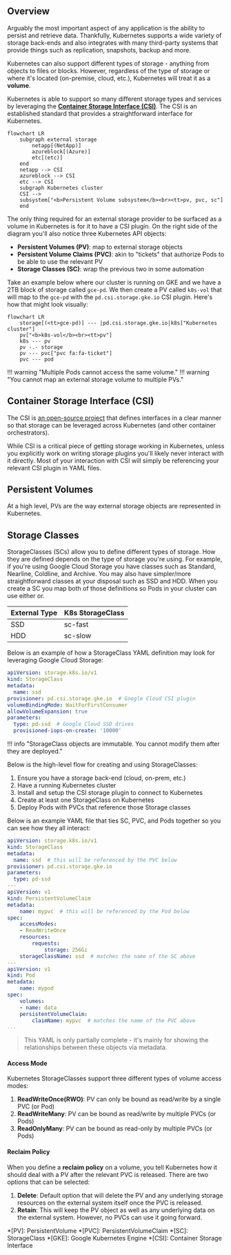 ## Overview
Arguably the most important aspect of any application is the ability to persist and retrieve data. Thankfully, Kubernetes supports a wide variety of storage back-ends and also integrates with many third-party systems that provide things such as replication, snapshots, backup and more.  

Kubernetes can also support different types of storage - anything from objects to files or blocks. However, regardless of the type of storage or where it's located (on-premise, cloud, etc.), Kubernetes will treat it as a **volume**.  

Kubernetes is able to support so many different storage types and services by leveraging the [**Container Storage Interface (CSI)**](https://github.com/container-storage-interface/spec/blob/master/spec.md). The CSI is an established standard that provides a straightforward interface for Kubernetes.

``` mermaid
flowchart LR
    subgraph external storage
        netapp[(NetApp)]
        azureblock[(Azure)]
        etc[(etc)]
    end
    netapp --> CSI
    azureblock --> CSI
    etc --> CSI
    subgraph Kubernetes cluster
    CSI -->
    subsystem["<b>Persistent Volume subsystem</b><br><tt>pv, pvc, sc"]
    end
```

The only thing required for an external storage provider to be surfaced as a volume in Kubernetes is for it to have a CSI plugin. On the right side of the diagram you'll also notice three Kubernetes API objects:  

- **Persistent Volumes (PV)**: map to external storage objects
- **Persistent Volume Claims (PVC)**: akin to "tickets" that authorize Pods to be able to use the relevant PV
- **Storage Classes (SC)**: wrap the previous two in some automation

Take an example below where our cluster is running on GKE and we have a 2TB block of storage called `gce-pd`. We then create a PV called `k8s-vol` that will map to the `gce-pd` with the `pd.csi.storage.gke.io` CSI plugin. Here's how that might look visually:  

``` mermaid
flowchart LR
    storage[(<tt>gce-pd)] --- |pd.csi.storage.gke.io|k8s["Kubernetes cluster"]
    pv["<b>k8s-vol</b><br><tt>pv"]
    k8s --- pv
    pv -.- storage
    pv --- pvc["pvc fa:fa-ticket"]
    pvc --- pod
```

!!! warning "Multiple Pods cannot access the same volume."
!!! warning "You cannot map an external storage volume to multiple PVs."

## Container Storage Interface (CSI)
The CSI is [an open-source project](https://github.com/container-storage-interface/spec/blob/master/spec.md) that defines interfaces in a clear manner so that storage can be leveraged across Kubernetes (and other container orchestrators).

While CSI is a critical piece of getting storage working in Kubernetes, unless you explicitly work on writing storage plugins you'll likely never interact with it directly. Most of your interaction with CSI will simply be referencing your relevant CSI plugin in YAML files.  

## Persistent Volumes
At a high level, PVs are the way external storage objects are represented in Kubernetes.

## Storage Classes
StorageClasses (SCs) allow you to define different types of storage. How they are defined depends on the type of storage you're using. For example, if you're using Google Cloud Storage you have classes such as Standard, Nearline, Coldline, and Archive. You may also have simpler/more straightforward classes at your disposal such as SSD and HDD. When you create a SC you map both of those definitions so Pods in your cluster can use either or.

| External Type | K8s StorageClass |
| ------| ------ |
| SSD | sc-fast |
| HDD | sc-slow |

Below is an example of how a StorageClass YAML definition may look for leveraging Google Cloud Storage:  

``` yaml
apiVersion: storage.k8s.io/v1
kind: StorageClass
metadata:
  name: ssd
provisioner: pd.csi.storage.gke.io  # Google Cloud CSI plugin
volumeBindingMode: WaitForFirstConsumer
allowVolumeExpansion: true
parameters:
  type: pd-ssd  # Google Cloud SSD drives
  provisioned-iops-on-create: '10000'
```

!!! info "StorageClass objects are immutable. You cannot modify them after they are deployed."

Below is the high-level flow for creating and using StorageClasses:

1. Ensure you have a storage back-end (cloud, on-prem, etc.)
1. Have a running Kubernetes cluster
1. Install and setup the CSI storage plugin to connect to Kubernetes
1. Create at least one StorageClass on Kubernetes
1. Deploy Pods with PVCs that reference those Storage classes

Below is an example YAML file that ties SC, PVC, and Pods together so you can see how they all interact:

``` yaml
apiVersion: storage.k8s.io/v1
kind: StorageClass
metadata:
  name: ssd  # this will be referenced by the PVC below
provisioner: pd.csi.storage.gke.io
parameters:
  type: pd-ssd
---
apiVersion: v1
kind: PersistentVolumeClaim
metadata:
    name: mypvc  # this will be referenced by the Pod below
spec:
    accessModes:
    - ReadWriteOnce
    resources:
        requests:
            storage: 256Gi
    storageClassName: ssd  # matches the name of the SC above
---
apiVersion: v1
kind: Pod
metadata:
    name: mypod
spec:
    volumes:
    - name: data
    persistentVolumeClaim:
        claimName: mypvc  # matches the name of the PVC above
...
```
> This YAML is only partially complete - it's mainly for showing the relationships between these objects via metadata.

#### Access Mode
Kubernetes StorageClasses support three different types of volume access modes:

1. **ReadWriteOnce(RWO)**: PV can only be bound as read/write by a single PVC (or Pod)
1. **ReadWriteMany**: PV can be bound as read/write by multiple PVCs (or Pods)
1. **ReadOnlyMany**: PV can be bound as read-only by multiple PVCs (or Pods)

#### Reclaim Policy
When you define a **reclaim policy** on a volume, you tell Kubernetes how it should deal with a PV after the relevant PVC is released. There are two options that can be selected:  

1. **Delete**: Default option that will delete the PV and any underlying storage resources on the external system itself once the PVC is released.
1. **Retain**: This will keep the PV object as well as any underlying data on the external system. However, no PVCs can use it going forward. 


*[PV]: PersistentVolume
*[PVC]: PersistentVolumeClaim
*[SC]: StorageClass
*[GKE]: Google Kubernetes Engine
*[CSI]: Container Storage Interface